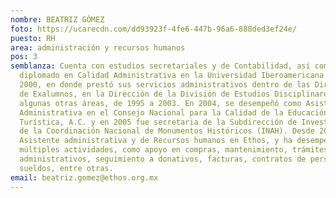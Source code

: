 ```yaml
---
nombre: BEATRIZ GÓMEZ
foto: https://ucarecdn.com/dd93923f-4fe6-447b-96a6-888ded3ef24e/
puesto: RH
area: administración y recursos humanos
pos: 3
semblanza: Cuenta con estudios secretariales y de Contabilidad, así como un
  diplomado en Calidad Administrativa en la Universidad Iberoamericana en el año
  2000, en donde prestó sus servicios administrativos dentro de las Direcciones
  de Exalumnos, en la Dirección de la División de Estudios Disciplinares, entre
  algunas otras áreas, de 1995 a 2003. En 2004, se desempeñó como Asistente
  Administrativa en el Consejo Nacional para la Calidad de la Educación
  Turística, A.C. y en 2005 fue secretaria de la Subdirección de Investigación,
  de la Coordinación Nacional de Monumentos Históricos (INAH). Desde 2008 es
  Asistente administrativa y de Recursos humanos en Ethos, y ha desempeñado
  múltiples actividades, como apoyo en compras, mantenimiento, trámites
  administrativos, seguimiento a donativos, facturas, contratos de personal,
  sueldos, entre otras.
email: beatriz.gomez@ethos.org.mx
---
```


